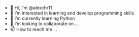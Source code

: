 - 👋 Hi, I’m @alexchr11
- 👀 I’m interested in learning and develop programming skills
- 🌱 I’m currently learning Python
- 💞️ I’m looking to collaborate on ...
- 📫 How to reach me ...

<!---
alexchr11/alexchr11 is a ✨ special ✨ repository because its `README.md` (this file) appears on your GitHub profile.
You can click the Preview link to take a look at your changes.
--->
